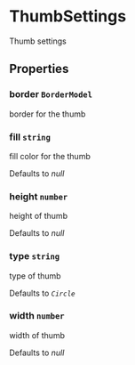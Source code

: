 # ThumbSettings

Thumb settings

## Properties

### border `BorderModel`

border for the thumb

### fill `string`

fill color for the thumb

Defaults to *null*

### height `number`

height of thumb

Defaults to *null*

### type `string`

type of thumb

Defaults to *`Circle`*

### width `number`

width of thumb

Defaults to *null*
